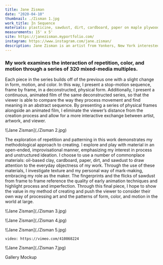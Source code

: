 ```yaml
---
title: Jane Zisman
date: "2020-04-10"
thumbnail: ./Zisman 1.jpg
work_title: In Sequence
materials: plasticine, sawdust, dirt, cardboard, paper on maple plywood
measurements: 15' x 5'
site: https://janezisman.myportfolio.com/
instagram: https://www.instagram.com/jane.zisman/
description: Jane Zisman is an artist from Yonkers, New York interested in animation and graphic design.
---
```


### My work examines the interaction of repetition, color, and motion through a series of 320 mixed-media multiples.

Each piece in the series builds off of the previous one with a slight change in form, motion, and color. In this way, I present a stop-motion sequence, frame by frame, in a deconstructed, physical form. Additionally, I present a continuous, animated film of the same deconstructed series, so that the viewer is able to compare the way they process movement and find meaning in an abstract sequence. By presenting a series of physical frames alongside an animated film, I eliminate the viewer’s distance from the creation process and allow for a more interactive exchange between artist, artwork, and viewer.

![Jane Zisman](./Zisman 2.jpg)

The exploration of repetition and patterning in this work demonstrates my methodological approach to creating. I explore and play with material in an open-ended, improvisational manner, emphasizing my interest in process and unstructured ideation. I choose to use a number of commonplace materials: oil-based clay, cardboard, paper, dirt, and sawdust to draw attention to the everyday objectness of my work. Through the use of these materials, I investigate texture and my personal way of mark-making, embracing my role as the maker. The fingerprints and the flicks of sawdust from frame to frame reference the quality of early animation techniques and highlight process and imperfection. Through this final piece, I hope to show the value in my method of creating and push the viewer to consider their own way of processing art and the patterns of form, color, and motion in the world at large.

![Jane Zisman](./Zisman 3.jpg)

![Jane Zisman](./Zisman 4.jpg)

![Jane Zisman](./Zisman 5.jpg)

`video: https://vimeo.com/410868224`

<div class="kg-card kg-image-card kg-width-full">

![Jane Zisman](./Zisman 7.jpg)

<p class="piece_title">Gallery Mockup</p>

</div>
